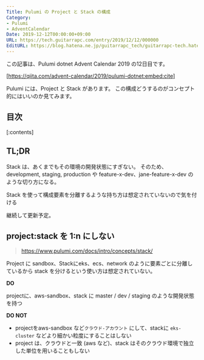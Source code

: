 ```yaml
---
Title: Pulumi の Project と Stack の構成
Category:
- Pulumi
- AdventCalendar
Date: 2019-12-12T00:00:00+09:00
URL: https://tech.guitarrapc.com/entry/2019/12/12/000000
EditURL: https://blog.hatena.ne.jp/guitarrapc_tech/guitarrapc-tech.hatenablog.com/atom/entry/26006613478862643
---
```


この記事は、Pulumi dotnet Advent Calendar 2019 の12日目です。

[https://qiita.com/advent-calendar/2019/pulumi-dotnet:embed:cite]

Pulumi には、Project と Stack があります。
この構成どうするのがコンセプト的にはいいのか見てみます。


## 目次

[:contents]

## TL;DR

Stack は、あくまでもその環境の開発状態にすぎない。
そのため、development, staging, production や feature-x-dev、jane-feature-x-dev のような切り方になる。

Stack を使って構成要素を分離するような持ち方は想定されていないので気を付ける

継続して更新予定。

## project:stack を 1:n にしない

> https://www.pulumi.com/docs/intro/concepts/stack/

Project に sandbox、Stackにeks、ecs、network のように要素ごとに分離しているから stack を分けるという使い方は想定されていない。

**DO** <i class="blogicon-check"></i>

projectに、aws-sandbox、stack に master / dev / staging のような開発状態を持つ

**DO NOT** <i class="blogicon-close"></i>

- projectをaws-sandbox など`クラウド-アカウント` にして、stackに `eks-cluster` などより細かい粒度にすることはしない
- project は、クラウドと一致 (aws など)、stack はそのクラウド環境で独立した単位を用いることもしない
